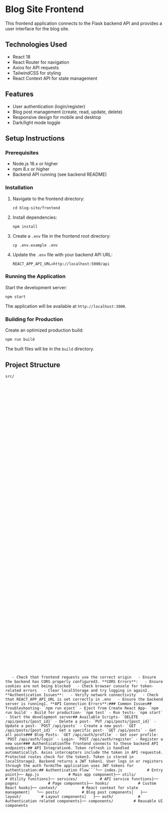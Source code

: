 # Blog Site Frontend

This frontend application connects to the Flask backend API and provides a user interface for the blog site.

## Technologies Used

- React 18
- React Router for navigation
- Axios for API requests
- TailwindCSS for styling
- React Context API for state management

## Features

- User authentication (login/register)
- Blog post management (create, read, update, delete)
- Responsive design for mobile and desktop
- Dark/light mode toggle

## Setup Instructions

### Prerequisites

- Node.js 16.x or higher
- npm 8.x or higher
- Backend API running (see backend README)

### Installation

1. Navigate to the frontend directory:
   ```
   cd blog-site/frontend
   ```

2. Install dependencies:
   ```
   npm install
   ```

3. Create a `.env` file in the frontend root directory:
   ```
   cp .env.example .env
   ```

4. Update the `.env` file with your backend API URL:
   ```
   REACT_APP_API_URL=http://localhost:5000/api
   ```

### Running the Application

Start the development server:
```
npm start
```

The application will be available at `http://localhost:3000`.

### Building for Production

Create an optimized production build:
```
npm run build
```

The built files will be in the `build` directory.

## Project Structure

```
src/



































































   - Check that frontend requests use the correct origin   - Ensure the backend has CORS properly configured3. **CORS Errors**:   - Ensure cookies are not being blocked   - Check browser console for token-related errors   - Clear localStorage and try logging in again2. **Authentication Issues**:   - Verify network connectivity   - Check that REACT_APP_API_URL is set correctly in .env   - Ensure the backend server is running1. **API Connection Errors**:### Common Issues## Troubleshooting- `npm run eject` - Eject from Create React App- `npm run build` - Build for production- `npm test` - Run tests- `npm start` - Start the development server## Available Scripts- `DELETE /api/posts/{post_id}` - Delete a post- `PUT /api/posts/{post_id}` - Update a post- `POST /api/posts` - Create a new post- `GET /api/posts/{post_id}` - Get a specific post- `GET /api/posts` - Get all posts### Blog Posts- `GET /api/auth/profile` - Get user profile- `POST /api/auth/login` - Login- `POST /api/auth/register` - Register a new user### AuthenticationThe frontend connects to these backend API endpoints:## API Integration6. Token refresh is handled automatically5. Axios interceptors include the token in API requests4. Protected routes check for the token3. Token is stored in localStorage2. Backend returns a JWT token1. User logs in or registers through the auth formsThe application uses JWT tokens for authentication:## Authentication Flow```└── index.js           # Entry point├── App.js             # Main app component├── utils/             # Utility functions├── services/          # API service functions├── pages/             # Page components├── hooks/             # Custom React hooks├── context/           # React context for state management│   └── posts/          # Blog post components│   ├── layout/         # Layout components│   ├── auth/           # Authentication related components├── components/         # Reusable UI components
